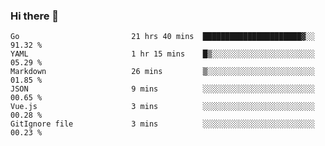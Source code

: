 ### Hi there 👋

<!--
**yeya24/yeya24** is a ✨ _special_ ✨ repository because its `README.md` (this file) appears on your GitHub profile.

Here are some ideas to get you started:

- 🔭 I’m currently working on ...
- 🌱 I’m currently learning ...
- 👯 I’m looking to collaborate on ...
- 🤔 I’m looking for help with ...
- 💬 Ask me about ...
- 📫 How to reach me: ...
- 😄 Pronouns: ...
- ⚡ Fun fact: ...
-->

<!--START_SECTION:waka-->

```text
Go                         21 hrs 40 mins  ██████████████████████▓░░   91.32 %
YAML                       1 hr 15 mins    █▒░░░░░░░░░░░░░░░░░░░░░░░   05.29 %
Markdown                   26 mins         ▒░░░░░░░░░░░░░░░░░░░░░░░░   01.85 %
JSON                       9 mins          ░░░░░░░░░░░░░░░░░░░░░░░░░   00.65 %
Vue.js                     3 mins          ░░░░░░░░░░░░░░░░░░░░░░░░░   00.28 %
GitIgnore file             3 mins          ░░░░░░░░░░░░░░░░░░░░░░░░░   00.23 %
```

<!--END_SECTION:waka-->
